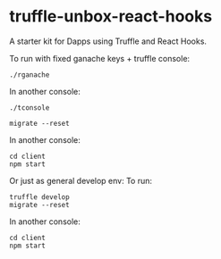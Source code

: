 # truffle-unbox-react-hooks

A starter kit for Dapps using Truffle and React Hooks.

To run with fixed ganache keys + truffle console:
```
./rganache
```
In another console:
```
./tconsole

migrate --reset
```
In another console:
```
cd client
npm start
```


Or just as general develop env:
To run:
```
truffle develop
migrate --reset
```

In another console:
```
cd client
npm start
```
